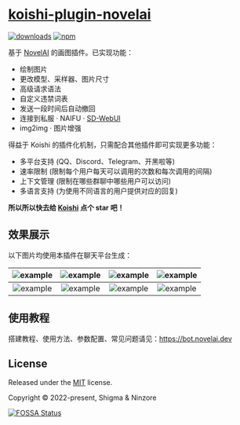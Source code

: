 # [koishi-plugin-novelai](https://bot.novelai.dev)

[![downloads](https://img.shields.io/npm/dm/koishi-plugin-novelai?style=flat-square)](https://www.npmjs.com/package/koishi-plugin-novelai)
[![npm](https://img.shields.io/npm/v/koishi-plugin-novelai?style=flat-square)](https://www.npmjs.com/package/koishi-plugin-novelai)

基于 [NovelAI](https://novelai.net/) 的画图插件。已实现功能：

- 绘制图片
- 更改模型、采样器、图片尺寸
- 高级请求语法
- 自定义违禁词表
- 发送一段时间后自动撤回
- 连接到私服 · NAIFU · [SD-WebUI](https://github.com/AUTOMATIC1111/stable-diffusion-webui)
- img2img · 图片增强

得益于 Koishi 的插件化机制，只需配合其他插件即可实现更多功能：

- 多平台支持 (QQ、Discord、Telegram、开黑啦等)
- 速率限制 (限制每个用户每天可以调用的次数和每次调用的间隔)
- 上下文管理 (限制在哪些群聊中哪些用户可以访问)
- 多语言支持 (为使用不同语言的用户提供对应的回复)

**所以所以快去给 [Koishi](https://github.com/koishijs/koishi) 点个 star 吧！**

## 效果展示

以下图片均使用本插件在聊天平台生成：

| ![example](https://cdn-shiki.momobako.com:444/static/portrait/a11ty-f9drh.webp) | ![example](https://cdn-shiki.momobako.com:444/static/portrait/aaepw-4umze.webp) | ![example](https://cdn-shiki.momobako.com:444/static/portrait/ae4bk-32pk7.webp) | ![example](https://cdn-shiki.momobako.com:444/static/portrait/aoy1m-8evrd.webp) |
|:-:|:-:|:-:|:-:|
| ![example](https://cdn-shiki.momobako.com:444/static/portrait/ap8ia-2yuco.webp) | ![example](https://cdn-shiki.momobako.com:444/static/portrait/a7k8p-gba0y.webp) | ![example](https://cdn-shiki.momobako.com:444/static/portrait/a31uu-ou34k.webp) | ![example](https://cdn-shiki.momobako.com:444/static/portrait/agxe3-4mwjs.webp) |

## 使用教程

搭建教程、使用方法、参数配置、常见问题请见：<https://bot.novelai.dev>

## License

Released under the [MIT](./LICENSE) license.

Copyright © 2022-present, Shigma & Ninzore

[![FOSSA Status](https://app.fossa.com/api/projects/git%2Bgithub.com%2Fkoishijs%2Fnovelai-bot.svg?type=large)](https://app.fossa.com/projects/git%2Bgithub.com%2Fkoishijs%2Fnovelai-bot?ref=badge_large)

